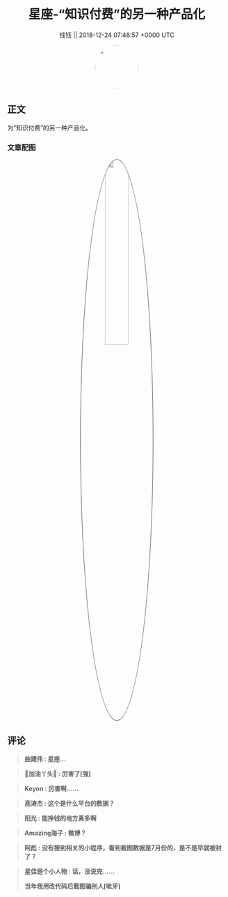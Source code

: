 <h1 align="center">星座-“知识付费”的另一种产品化</h1>




<p align="center">
    <a>钱钰 || 2018-12-24 07:48:57 &#43;0000 UTC</a>
</p>

<div align="center">
    <img src="https://images.zsxq.com/FsGW9ZnKn188G6GlQeMFz7QYwNqM?e=1590940799&amp;token=kIxbL07-8jAj8w1n4s9zv64FuZZNEATmlU_Vm6zD:w4vMkFlaBBxamyfYHkzfApiogDk=" width="100" height="100" style="border:1px solid;border-radius:50%; color:#ffffff"/>
</div>




## 正文

<div>
为“知识付费”的另一种产品化。
</div>

### 文章配图

<div class="image" align="center">

<img src="https://images.zsxq.com/FmvkfToP6pFDtLNDva7T2Il1z-1v?e=1590940799&amp;token=kIxbL07-8jAj8w1n4s9zv64FuZZNEATmlU_Vm6zD:ggGVhFq84Kjc1Mfet0iOn0hk5qM=" width="33%" height="33%" style="border:1px solid;border-radius:50%; color:#3c3f41"/>

</div>


## 评论

<div align="left">
<div>

<blockquote >
<span> <strong>曲建伟 : 星座... </strong></span>
</blockquote>

<blockquote >
<span> <strong>📖加油丫头💝 : 厉害了[强] </strong></span>
</blockquote>

<blockquote >
<span> <strong>Keyon : 厉害啊…… </strong></span>
</blockquote>

<blockquote >
<span> <strong>高涛杰 : 这个是什么平台的数据？ </strong></span>
</blockquote>

<blockquote >
<span> <strong>阳光 : 能挣钱的地方真多啊 </strong></span>
</blockquote>

<blockquote >
<span> <strong>Amazing海子 : 微博？ </strong></span>
</blockquote>

<blockquote >
<span> <strong>阿彪 : 没有搜到相关的小程序，看到截图数据是7月份的，是不是早就被封了？ </strong></span>
</blockquote>

<blockquote >
<span> <strong>星佳是个小人物 : 话，没说完……

当年我用改代码后截图骗别人[呲牙] </strong></span>
</blockquote>

</div>
</div>